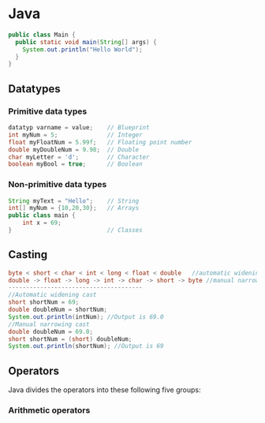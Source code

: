 # Java

```java
public class Main {
  public static void main(String[] args) {
    System.out.println("Hello World");
  }
}
```

## Datatypes
### Primitive data types
```java
datatyp varname = value;    // Blueprint
int myNum = 5;              // Integer
float myFloatNum = 5.99f;   // Floating point number
double myDoubleNum = 9.98;  // Double
char myLetter = 'd';        // Character
boolean myBool = true;      // Boolean
```
### Non-primitive data types
```java
String myText = "Hello";    // String
int[] myNum = {10,20,30};   // Arrays
public class main {
    int x = 69;
}                           // Classes
```

## Casting
```java
byte < short < char < int < long < float < double   //automatic widening cast
double -> float -> long -> int -> char -> short -> byte //manual narrowing cast
--------------------------------------
//Automatic widening cast
short shortNum = 69;
double doubleNum = shortNum;
System.out.println(intNum); //Output is 69.0
//Manual narrowing cast
double doubleNum = 69.0;
short shortNum = (short) doubleNum;
System.out.println(shortNum); //Output is 69
```
## Operators
Java divides the operators into these following five groups:
### Arithmetic operators